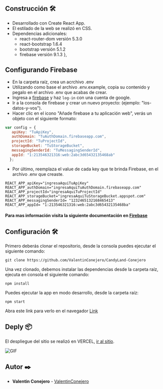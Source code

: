 ## Construcción 🛠️

* Desarrollado con Create React App.
* El estilado de la web se realizó en CSS.
 * Dependencias adicionales:
    * react-router-dom versión 5.3.0
    * react-bootstrap 1.6.4
    * bootstrap versión 5.1.2
    * firebase versión 9.1.3
  },

## Configurando Firebase
* En la carpeta raíz, crea un acrchivo .env
* Utilizando como base el archivo .env.example, copia su contenido y pegalo en el archivo .env que acabas de crear.
* Ingresa a [firebase](https://firebase.google.com/) y haz `log-in` con una cuenta de google.
* Ir a la consola de firebase y crear un nuevo proyecto: (ejemplo: "los-datos-y-vos").
* Hacer clic en el icono "Añade firebase a tu aplicación web", verás un objeto con el siguiente formato: 
```javascript
var config = {
   apiKey: "TuApiKey",
   authDomain: "TuAuthDomain.firebaseapp.com",
   projectId: "TuProjectId",
   storageBucket: "TuStorageBucket",
   messagingSenderId: "TuMessagingSenderId",
   appId: "1:213546321316:web:2abc3d65432135468ab"
  };
```
* Por último, reemplaza el value de cada key que te brinda Firebase, en el archivo .env que creaste.
```
REACT_APP_apiKey="ingresaAquiTuApiKey"
REACT_APP_authDomain="ingresaAquiTuAuthDomain.firebaseapp.com"
REACT_APP_projectId="ingresaAquiTuProjectId"
REACT_APP_storageBucket="ingresaAquiTuStorageBucket.appspot.com"
REACT_APP_messagingSenderId= "1232465132168465413"
REACT_APP_appId= "1:213546321316:web:2abc3d65432135468ba"
```
#### Para mas información visita la siguiente documentación en [Firebase](https://firebase.google.com/docs/web/learn-more#config-object) 

## Configuración 🛠️

Primero deberás clonar el repositorio, desde la consola puedes ejecutar el siguiente comando:

```
git clone https://github.com/ValentinConejero/CandyLand-Conejero
```

Una vez clonado, debemos instalar las dependencias desde la carpeta raíz, ejecuta en consola el siguiente comando:

```
npm install
```

Puedes ejecutar la app en modo desarrollo, desde la carpeta raíz:

```
npm start
```

Abra este link para verlo en el navegador [Link](http://localhost:3000)


## Deply 📦

El despliegue del sitio se realizó en VERCEL, [ir al sitio](https://candyland-conejero.vercel.app/).

![GIF](https://media.giphy.com/media/piIuT86HnndyMb52sm/giphy.gif)

## Autor ✒️

* **Valentin Conejero** - [
ValentinConejero](https://github.com/ValentinConejero)